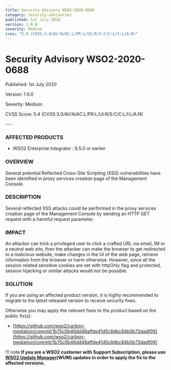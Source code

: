 ```yaml
---
title: Security Advisory WSO2-2020-0688
category: security-advisories
published: 1st July 2020
version: 1.0.0
severity: Medium
cvss: "5.4 (CVSS:3.0/AV:N/AC:L/PR:L/UI:R/S:C/C:L/I:L/A:N)"
---
```


# Security Advisory WSO2-2020-0688

<p class="doc-info">Published: 1st July 2020</p>
<p class="doc-info">Version: 1.0.0</p>
<p class="doc-info">Severity: Medium</p>
<p class="doc-info">CVSS Score: 5.4 (CVSS:3.0/AV:N/AC:L/PR:L/UI:R/S:C/C:L/I:L/A:N)</p>
---

### AFFECTED PRODUCTS
* WSO2 Enterprise Integrator : 6.5.0 or earlier


### OVERVIEW
Several potential Reflected Cross-Site Scripting (XSS) vulnerabilities have been identified in proxy services creation page of the Management Console.


### DESCRIPTION
Several reflected XSS attacks could be performed in the proxy services creation page of the Management Console by sending an HTTP GET request with a harmful request parameter.


### IMPACT
An attacker can trick a privileged user to click a crafted URL via email, IM or a neutral web site, then the attacker can make the browser to get redirected to a malicious website, make changes in the UI of the web page, retrieve information from the browser or harm otherwise. However, since all the session related sensitive cookies are set with httpOnly flag and protected, session hijacking or similar attacks would not be possible.


### SOLUTION
If you are using an affected product version, it is highly recommended to migrate to the latest released version to receive security fixes.

Otherwise you may apply the relevant fixes to the product based on the public fix(s):

* [https://github.com/wso2/carbon-mediation/commit/1b75c0b46dd48affde41d5c8dbc84b0b73dadf09](https://github.com/wso2/carbon-mediation/commit/1b75c0b46dd48affde41d5c8dbc84b0b73dadf09)


!!! note
    **If you are a WSO2 customer with Support Subscription, please use [WSO2 Update Manager](https://wso2.com/updates/wum)(WUM) updates in order to apply the fix to the affected versions.**

